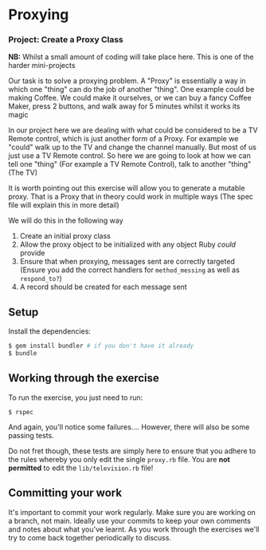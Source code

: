 # Proxying

### Project: Create a Proxy Class

**NB:** Whilst a small amount of coding will take place here. This is one of the harder mini-projects

Our task is to solve a proxying problem. A "Proxy" is essentially a way in which one "thing" can do the job
of another "thing". One example could be making Coffee. We could make it ourselves, or we can buy a fancy
Coffee Maker, press 2 buttons, and walk away for 5 minutes whilst it works its magic

In our project here we are dealing with what could be considered to be a TV Remote control, which is just
another form of a Proxy. For example we "could" walk up to the TV and change the channel manually.
But most of us just use a TV Remote control. So here we are going to look at how we can tell one "thing"
(For example a TV Remote Control), talk to another "thing" (The TV)

It is worth pointing out this exercise will allow you to generate a mutable proxy. That is a Proxy that in theory
could work in multiple ways (The spec file will explain this in more detail)

We will do this in the following way

1. Create an initial proxy class
2. Allow the proxy object to be initialized with any object Ruby _could_ provide
3. Ensure that when proxying, messages sent are correctly targeted (Ensure you add
the correct handlers for `method_messing` as well as `respond_to?`)
4. A record should be created for each message sent

## Setup

Install the dependencies:

```bash
$ gem install bundler # if you don't have it already
$ bundle
```

## Working through the exercise

To run the exercise, you just need to run:

```
$ rspec
```

And again, you'll notice some failures.... However, there will also be some passing tests.

Do not fret though, these tests are simply here to ensure that you adhere to the rules whereby you
only edit the single `proxy.rb` file. You are **not permitted** to edit the `lib/television.rb` file!

## Committing your work

It's important to commit your work regularly. Make sure you are working on a
branch, not main. Ideally use your commits to keep your own
comments and notes about what you've learnt. As you work through the exercises
we'll try to come back together periodically to discuss.
